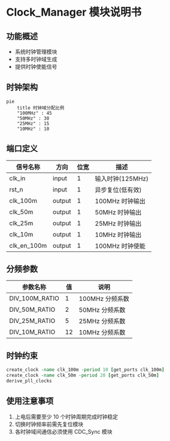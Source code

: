 # Clock_Manager 模块说明书

## 功能概述

- 系统时钟管理模块
- 支持多时钟域生成
- 提供时钟使能信号

## 时钟架构

```mermaid
pie
    title 时钟域分配比例
    "100MHz" : 45
    "50MHz" : 30
    "25MHz" : 15
    "10MHz" : 10
```

## 端口定义

| 信号名称    | 方向   | 位宽 | 描述             |
| ----------- | ------ | ---- | ---------------- |
| clk_in      | input  | 1    | 输入时钟(125MHz) |
| rst_n       | input  | 1    | 异步复位(低有效) |
| clk_100m    | output | 1    | 100MHz 时钟输出  |
| clk_50m     | output | 1    | 50MHz 时钟输出   |
| clk_25m     | output | 1    | 25MHz 时钟输出   |
| clk_10m     | output | 1    | 10MHz 时钟输出   |
| clk_en_100m | output | 1    | 100MHz 时钟使能  |

## 分频参数

| 参数名称       | 值  | 说明            |
| -------------- | --- | --------------- |
| DIV_100M_RATIO | 1   | 100MHz 分频系数 |
| DIV_50M_RATIO  | 2   | 50MHz 分频系数  |
| DIV_25M_RATIO  | 5   | 25MHz 分频系数  |
| DIV_10M_RATIO  | 12  | 10MHz 分频系数  |

## 时钟约束

```tcl
create_clock -name clk_100m -period 10 [get_ports clk_100m]
create_clock -name clk_50m -period 20 [get_ports clk_50m]
derive_pll_clocks
```

## 使用注意事项

1. 上电后需要至少 10 个时钟周期完成时钟稳定
2. 切换时钟频率前需先复位模块
3. 各时钟域间通信必须使用 CDC_Sync 模块
